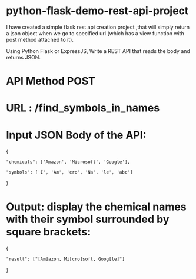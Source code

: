 # python-flask-demo-rest-api-project
I have created a simple flask rest api creation project ,that will simply return a json object when we go to specified url (which has a view function with  post method attached to it).

Using Python Flask or ExpressJS, Write a REST API that reads the body and  returns JSON.


# API Method POST

# URL : /find_symbols_in_names


# Input JSON Body of the API:

{

    "chemicals": ['Amazon', 'Microsoft', 'Google'],

    "symbols": ['I', 'Am', 'cro', 'Na', 'le', 'abc']

}


# Output: display the chemical names with their symbol surrounded by square brackets:

{

    "result": ["[Am]azon, Mi[cro]soft, Goog[le]"]

}
